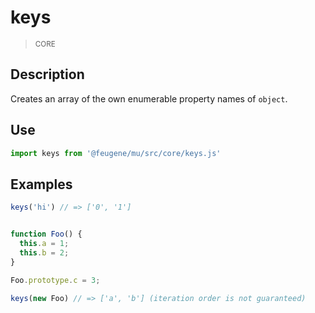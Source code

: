 # keys

> <small>CORE</small>

## Description

Creates an array of the own enumerable property names of `object`.

## Use

```js
import keys from '@feugene/mu/src/core/keys.js'
```

## Examples

```js
keys('hi') // => ['0', '1']
```

```js

function Foo() {
  this.a = 1;
  this.b = 2;
}

Foo.prototype.c = 3;

keys(new Foo) // => ['a', 'b'] (iteration order is not guaranteed)
```
